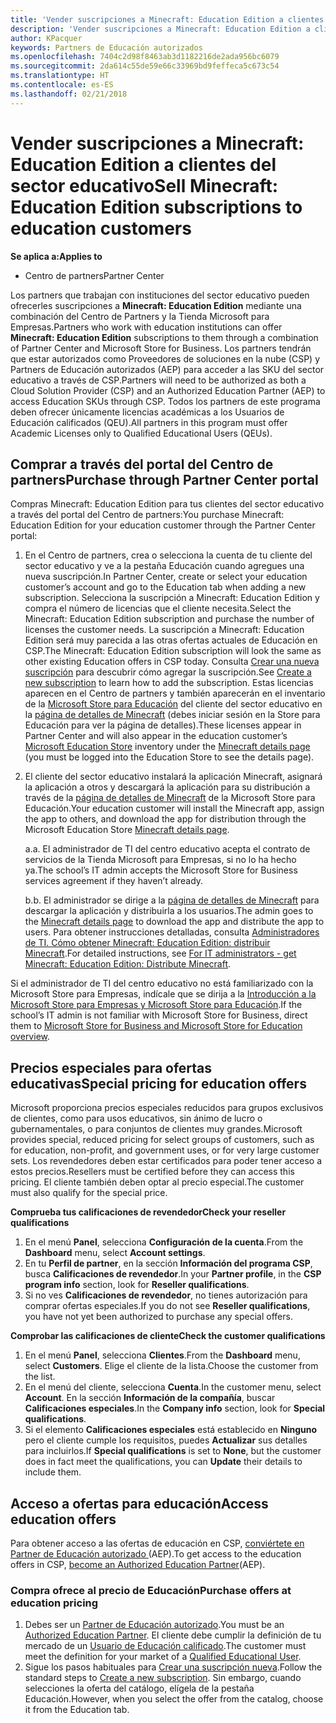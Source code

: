 ```yaml
---
title: 'Vender suscripciones a Minecraft: Education Edition a clientes del sector educativo'
description: 'Vender suscripciones a Minecraft: Education Edition a clientes del sector educativo'
author: KPacquer
keywords: Partners de Educación autorizados
ms.openlocfilehash: 7404c2d98f8463ab3d1182216de2ada956bc6079
ms.sourcegitcommit: 2da614c55de59e66c33969bd9feffeca5c673c54
ms.translationtype: HT
ms.contentlocale: es-ES
ms.lasthandoff: 02/21/2018
---
```

# <a name="sell-minecraft-education-edition-subscriptions-to-education-customers"></a><span data-ttu-id="58a70-104">Vender suscripciones a Minecraft: Education Edition a clientes del sector educativo</span><span class="sxs-lookup"><span data-stu-id="58a70-104">Sell Minecraft: Education Edition subscriptions to education customers</span></span>

**<span data-ttu-id="58a70-105">Se aplica a:</span><span class="sxs-lookup"><span data-stu-id="58a70-105">Applies to</span></span>**

-  <span data-ttu-id="58a70-106">Centro de partners</span><span class="sxs-lookup"><span data-stu-id="58a70-106">Partner Center</span></span>

<span data-ttu-id="58a70-107">Los partners que trabajan con instituciones del sector educativo pueden ofrecerles suscripciones a **Minecraft: Education Edition** mediante una combinación del Centro de Partners y la Tienda Microsoft para Empresas.</span><span class="sxs-lookup"><span data-stu-id="58a70-107">Partners who work with education institutions can offer **Minecraft: Education Edition** subscriptions to them through a combination of Partner Center and Microsoft Store for Business.</span></span>  <span data-ttu-id="58a70-108">Los partners tendrán que estar autorizados como Proveedores de soluciones en la nube (CSP) y Partners de Educación autorizados (AEP) para acceder a las SKU del sector educativo a través de CSP.</span><span class="sxs-lookup"><span data-stu-id="58a70-108">Partners will need to be authorized as both a Cloud Solution Provider (CSP) and an Authorized Education Partner (AEP) to access Education SKUs through CSP.</span></span>  <span data-ttu-id="58a70-109">Todos los partners de este programa deben ofrecer únicamente licencias académicas a los Usuarios de Educación calificados (QEU).</span><span class="sxs-lookup"><span data-stu-id="58a70-109">All partners in this program must offer Academic Licenses only to Qualified Educational Users (QEUs).</span></span> 

## <a name="purchase-through-partner-center-portal"></a><span data-ttu-id="58a70-110">Comprar a través del portal del Centro de partners</span><span class="sxs-lookup"><span data-stu-id="58a70-110">Purchase through Partner Center portal</span></span> 
<span data-ttu-id="58a70-111">Compras Minecraft: Education Edition para tus clientes del sector educativo a través del portal del Centro de partners:</span><span class="sxs-lookup"><span data-stu-id="58a70-111">You purchase Minecraft: Education Edition for your education customer through the Partner Center portal:</span></span> 

  1.  <span data-ttu-id="58a70-112">En el Centro de partners, crea o selecciona la cuenta de tu cliente del sector educativo y ve a la pestaña Educación cuando agregues una nueva suscripción.</span><span class="sxs-lookup"><span data-stu-id="58a70-112">In Partner Center, create or select your education customer’s account and go to the Education tab when adding a new subscription.</span></span>  <span data-ttu-id="58a70-113">Selecciona la suscripción a Minecraft: Education Edition y compra el número de licencias que el cliente necesita.</span><span class="sxs-lookup"><span data-stu-id="58a70-113">Select the Minecraft: Education Edition subscription and purchase the number of licenses the customer needs.</span></span> <span data-ttu-id="58a70-114">La suscripción a Minecraft: Education Edition será muy parecida a las otras ofertas actuales de Educación en CSP.</span><span class="sxs-lookup"><span data-stu-id="58a70-114">The Minecraft: Education Edition subscription will look the same as other existing Education offers in CSP today.</span></span> <span data-ttu-id="58a70-115">Consulta [Crear una nueva suscripción](create-a-new-subscription.md) para descubrir cómo agregar la suscripción.</span><span class="sxs-lookup"><span data-stu-id="58a70-115">See [Create a new subscription](create-a-new-subscription.md) to learn how to add the subscription.</span></span> <span data-ttu-id="58a70-116">Estas licencias aparecen en el Centro de partners y también aparecerán en el inventario de la [Microsoft Store para Educación](https://educationstore.microsoft.com/en-us/store) del cliente del sector educativo en la [página de detalles de Minecraft](https://educationstore.microsoft.com/en-us/store/details/minecraft-education-edition/9nblggh4r2r6) (debes iniciar sesión en la Store para Educación para ver la página de detalles).</span><span class="sxs-lookup"><span data-stu-id="58a70-116">These licenses appear in Partner Center and will also appear in the education customer’s [Microsoft Education Store](https://educationstore.microsoft.com/en-us/store) inventory under the [Minecraft details page](https://educationstore.microsoft.com/en-us/store/details/minecraft-education-edition/9nblggh4r2r6) (you must be logged into the Education Store to see the details page).</span></span> 

  2.  <span data-ttu-id="58a70-117">El cliente del sector educativo instalará la aplicación Minecraft, asignará la aplicación a otros y descargará la aplicación para su distribución a través de la [página de detalles de Minecraft](https://educationstore.microsoft.com/en-us/store/details/minecraft-education-edition/9nblggh4r2r6) de la Microsoft Store para Educación.</span><span class="sxs-lookup"><span data-stu-id="58a70-117">Your education customer will install the Minecraft app, assign the app to others, and download the app for distribution through the Microsoft Education Store [Minecraft details page](https://educationstore.microsoft.com/en-us/store/details/minecraft-education-edition/9nblggh4r2r6).</span></span> 

      <span data-ttu-id="58a70-118">a.</span><span class="sxs-lookup"><span data-stu-id="58a70-118">a.</span></span> <span data-ttu-id="58a70-119">El administrador de TI del centro educativo acepta el contrato de servicios de la Tienda Microsoft para Empresas, si no lo ha hecho ya.</span><span class="sxs-lookup"><span data-stu-id="58a70-119">The school’s IT admin accepts the Microsoft Store for Business services agreement if they haven’t already.</span></span> 

      <span data-ttu-id="58a70-120">b.</span><span class="sxs-lookup"><span data-stu-id="58a70-120">b.</span></span> <span data-ttu-id="58a70-121">El administrador se dirige a la [página de detalles de Minecraft](https://educationstore.microsoft.com/en-us/store/details/minecraft-education-edition/9nblggh4r2r6) para descargar la aplicación y distribuirla a los usuarios.</span><span class="sxs-lookup"><span data-stu-id="58a70-121">The admin goes to the [Minecraft details page](https://educationstore.microsoft.com/en-us/store/details/minecraft-education-edition/9nblggh4r2r6) to download the app and distribute the app to users.</span></span> <span data-ttu-id="58a70-122">Para obtener instrucciones detalladas, consulta [Administradores de TI. Cómo obtener Minecraft: Education Edition: distribuir Minecraft](https://docs.microsoft.com/education/windows/school-get-minecraft#distribute-minecraft).</span><span class="sxs-lookup"><span data-stu-id="58a70-122">For detailed instructions, see [For IT administrators - get Minecraft: Education Edition: Distribute Minecraft](https://docs.microsoft.com/education/windows/school-get-minecraft#distribute-minecraft).</span></span>
    
  <span data-ttu-id="58a70-123">Si el administrador de TI del centro educativo no está familiarizado con la Microsoft Store para Empresas, indícale que se dirija a la [Introducción a la Microsoft Store para Empresas y Microsoft Store para Educación](https://docs.microsoft.com/microsoft-store/windows-store-for-business-overview).</span><span class="sxs-lookup"><span data-stu-id="58a70-123">If the school’s IT admin is not familiar with Microsoft Store for Business, direct them to [Microsoft Store for Business and Microsoft Store for Education overview](https://docs.microsoft.com/microsoft-store/windows-store-for-business-overview).</span></span> 

## <a name="special-pricing-for-education-offers"></a><span data-ttu-id="58a70-124">Precios especiales para ofertas educativas</span><span class="sxs-lookup"><span data-stu-id="58a70-124">Special pricing for education offers</span></span>

<span data-ttu-id="58a70-125">Microsoft proporciona precios especiales reducidos para grupos exclusivos de clientes, como para usos educativos, sin ánimo de lucro o gubernamentales, o para conjuntos de clientes muy grandes.</span><span class="sxs-lookup"><span data-stu-id="58a70-125">Microsoft provides special, reduced pricing for select groups of customers, such as for education, non-profit, and government uses, or for very large customer sets.</span></span> <span data-ttu-id="58a70-126">Los revendedores deben estar certificados para poder tener acceso a estos precios.</span><span class="sxs-lookup"><span data-stu-id="58a70-126">Resellers must be certified before they can access this pricing.</span></span> <span data-ttu-id="58a70-127">El cliente también deben optar al precio especial.</span><span class="sxs-lookup"><span data-stu-id="58a70-127">The customer must also qualify for the special price.</span></span>

**<span data-ttu-id="58a70-128">Comprueba tus calificaciones de revendedor</span><span class="sxs-lookup"><span data-stu-id="58a70-128">Check your reseller qualifications</span></span>**

1.  <span data-ttu-id="58a70-129">En el menú **Panel**, selecciona **Configuración de la cuenta**.</span><span class="sxs-lookup"><span data-stu-id="58a70-129">From the **Dashboard** menu, select **Account settings**.</span></span>
2.  <span data-ttu-id="58a70-130">En tu **Perfil de partner**, en la sección **Información del programa CSP**, busca **Calificaciones de revendedor**.</span><span class="sxs-lookup"><span data-stu-id="58a70-130">In your **Partner profile**, in the **CSP program info** section, look for **Reseller qualifications**.</span></span>
3.  <span data-ttu-id="58a70-131">Si no ves **Calificaciones de revendedor**, no tienes autorización para comprar ofertas especiales.</span><span class="sxs-lookup"><span data-stu-id="58a70-131">If you do not see **Reseller qualifications**, you have not yet been authorized to purchase any special offers.</span></span>

**<span data-ttu-id="58a70-132">Comprobar las calificaciones de cliente</span><span class="sxs-lookup"><span data-stu-id="58a70-132">Check the customer qualifications</span></span>**

1.  <span data-ttu-id="58a70-133">En el menú **Panel**, selecciona **Clientes**.</span><span class="sxs-lookup"><span data-stu-id="58a70-133">From the **Dashboard** menu, select **Customers**.</span></span> <span data-ttu-id="58a70-134">Elige el cliente de la lista.</span><span class="sxs-lookup"><span data-stu-id="58a70-134">Choose the customer from the list.</span></span>
2.  <span data-ttu-id="58a70-135">En el menú del cliente, selecciona **Cuenta**.</span><span class="sxs-lookup"><span data-stu-id="58a70-135">In the customer menu, select **Account**.</span></span> <span data-ttu-id="58a70-136">En la sección **Información de la compañía**, buscar **Calificaciones especiales**.</span><span class="sxs-lookup"><span data-stu-id="58a70-136">In the **Company info** section, look for **Special qualifications**.</span></span>
3.  <span data-ttu-id="58a70-137">Si el elemento **Calificaciones especiales** está establecido en **Ninguno** pero el cliente cumple los requisitos, puedes **Actualizar** sus detalles para incluirlos.</span><span class="sxs-lookup"><span data-stu-id="58a70-137">If **Special qualifications** is set to **None**, but the customer does in fact meet the qualifications, you can **Update** their details to include them.</span></span>

## <a name="access-education-offers"></a><span data-ttu-id="58a70-138">Acceso a ofertas para educación</span><span class="sxs-lookup"><span data-stu-id="58a70-138">Access education offers</span></span> 

<span data-ttu-id="58a70-139">Para obtener acceso a las ofertas de educación en CSP, [conviértete en Partner de Educación autorizado ](http://go.microsoft.com/fwlink/p/?LinkId=808781)(AEP).</span><span class="sxs-lookup"><span data-stu-id="58a70-139">To get access to the education offers in CSP, [become an Authorized Education Partner](http://go.microsoft.com/fwlink/p/?LinkId=808781)(AEP).</span></span>

### <a name="purchase-offers-at-education-pricing"></a><span data-ttu-id="58a70-140">Compra ofrece al precio de Educación</span><span class="sxs-lookup"><span data-stu-id="58a70-140">Purchase offers at education pricing</span></span>

1. <span data-ttu-id="58a70-141">Debes ser un [Partner de Educación autorizado](http://go.microsoft.com/fwlink/p/?LinkId=808781).</span><span class="sxs-lookup"><span data-stu-id="58a70-141">You must be an [Authorized Education Partner](http://go.microsoft.com/fwlink/p/?LinkId=808781).</span></span>
<span data-ttu-id="58a70-142">El cliente debe cumplir la definición de tu mercado de un [Usuario de Educación calificado](http://go.microsoft.com/fwlink/p/?LinkId=808795).</span><span class="sxs-lookup"><span data-stu-id="58a70-142">The customer must meet the definition for your market of a [Qualified Educational User](http://go.microsoft.com/fwlink/p/?LinkId=808795).</span></span>
2. <span data-ttu-id="58a70-143">Sigue los pasos habituales para [Crear una suscripción nueva](create-a-new-subscription.md).</span><span class="sxs-lookup"><span data-stu-id="58a70-143">Follow the standard steps to [Create a new subscription](create-a-new-subscription.md).</span></span> <span data-ttu-id="58a70-144">Sin embargo, cuando selecciones la oferta del catálogo, elígela de la pestaña Educación.</span><span class="sxs-lookup"><span data-stu-id="58a70-144">However, when you select the offer from the catalog, choose it from the Education tab.</span></span>






<!-- ## Purchase through Partner Center API 

To help your education customers buy and deploy Minecraft: Education Edition through the Partner Center API:
  
  1.  See [Create an order](https://msdn.microsoft.com/library/partnercenter/mt634667.aspx(d=robot)) to learn how to use the Partner Center API to buy the desired number of licenses of Minecraft: Education Edition subscription.  Be sure to use the following Offer ID:  
     
      "OfferId": "EE10CBD2-7A12-45DE-BE11-0C2C7C6EEEB1"
     
      See [Get a list of subscriptions by ID](https://msdn.microsoft.com/library/partnercenter/mt683489.aspx) to learn how to see these licenses.  Note that these will also appear in the education customer’s [Microsoft Store for Business](https://www.microsoft.com/business-store) inventory under the [Minecraft details page](https://businessstore.microsoft.com/en-us/app-detail/9NBLGGH4R2R6/0016/00000000000000000000000000000000/online) (you must be logged into Store for Business to see this page).    

  2. Direct your education customer to distribute Minecraft through the Microsoft Store for Business [Minecraft details page](https://businessstore.microsoft.com/en-us/app-detail/9NBLGGH4R2R6/0016/00000000000000000000000000000000/online). Through Microsoft Store for Business, they can install the app, assign the app to others, and download the app to distribute. (Currently, Partner Center doesn't support these tasks.) 

     a. The school’s IT admin accepts the Microsoft Store for Business services agreement if they haven’t already.
    
     b. The admin goes to the Minecraft details page to download the app and distribute the app to users. For detailed instructions, see [For IT administrators - get Minecraft: Education Edition: Distribute Minecraft](https://docs.microsoft.com/education/windows/school-get-minecraft#distribute-minecraft). 

  If the school’s IT admin is not familiar with Microsoft Store for Business, direct them to [Microsoft Store for Business overview](https://docs.microsoft.com/microsoft-store/windows-store-for-business-overview). 

-->